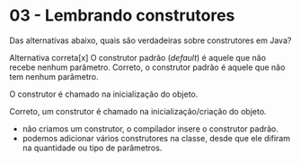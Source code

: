 # 03 - Lembrando construtores

Das alternativas abaixo, quais são verdadeiras sobre construtores em Java?

Alternativa correta[x] 
O construtor padrão (*default*) é aquele que não recebe nenhum parâmetro.
Correto, o construtor padrão é aquele que não tem nenhum parâmetro.

O construtor é chamado na inicialização do objeto.

Correto, um construtor é chamado na inicialização/criação do objeto.

- não criamos um construtor, o compilador insere o construtor padrão.
- podemos adicionar vários construtores na classe, desde que ele difiram na quantidade ou tipo de parâmetros.